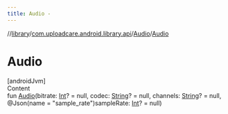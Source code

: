 ```yaml
---
title: Audio -
---
```

//[library](../../index.md)/[com.uploadcare.android.library.api](../index.md)/[Audio](index.md)/[Audio](-audio.md)



# Audio  
[androidJvm]  
Content  
fun [Audio](-audio.md)(bitrate: [Int](https://kotlinlang.org/api/latest/jvm/stdlib/kotlin/-int/index.html)? = null, codec: [String](https://kotlinlang.org/api/latest/jvm/stdlib/kotlin/-string/index.html)? = null, channels: [String](https://kotlinlang.org/api/latest/jvm/stdlib/kotlin/-string/index.html)? = null, @Json(name = "sample_rate")sampleRate: [Int](https://kotlinlang.org/api/latest/jvm/stdlib/kotlin/-int/index.html)? = null)  



